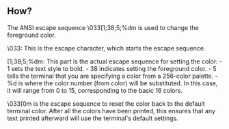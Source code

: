 ## How?

The ANSI escape sequence \033[1;38;5;%dm is used to change the foreground color.

\033: This is the escape character, which starts the escape sequence.
    
[1;38;5;%dm: This part is the actual escape sequence for setting the color:
       -  1 sets the text style to bold.
       -  38 indicates setting the foreground color.
       -  5 tells the terminal that you are specifying a color from a 256-color palette.
       -  %d is where the color number (from color) will be substituted. In this case, it will range from 0 to 15, corresponding to the basic 16 colors.

	
\033[0m is the escape sequence to reset the color back to the default terminal color. After all the colors have been printed, this ensures that any text printed afterward will use the terminal's default settings.
